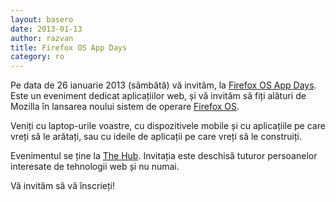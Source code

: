 ```yaml
--- 
layout: basero
date: 2013-01-13
author: razvan
title: Firefox OS App Days
category: ro
---
```


Pe data de 26 ianuarie 2013 (sâmbătă) vă invităm, la [Firefox OS App Days](http://firefoxosappdaybucharest.eventbrite.com/#). Este un eveniment dedicat aplicațiilor web, și vă invităm să fiți alături de Mozilla în lansarea noului sistem de operare [Firefox OS](http://firefoxosappdaybucharest.eventbrite.com/#).

Veniți cu laptop-urile voastre, cu dispozitivele mobile și cu aplicațiile pe care vreți să le arătați, sau cu ideile de aplicații pe care vreți să le construiți.

Evenimentul se ține la [The Hub](http://bucharest.the-hub.net/). Invitația este deschisă tuturor persoanelor interesate de tehnologii web și nu numai.

Vă invităm să vă înscrieți!
